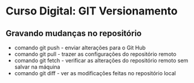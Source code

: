 # Curso Digital: GIT Versionamento

## Gravando mudanças no repositório

* comando git push - enviar alterações para o Git Hub
* comando git pull - trazer as configurações do repositório remoto
* comando git fetch - verificar as alterações do repositório remoto sem salvar na máquina
* comando git diff - ver as modificações feitas no repositório local


